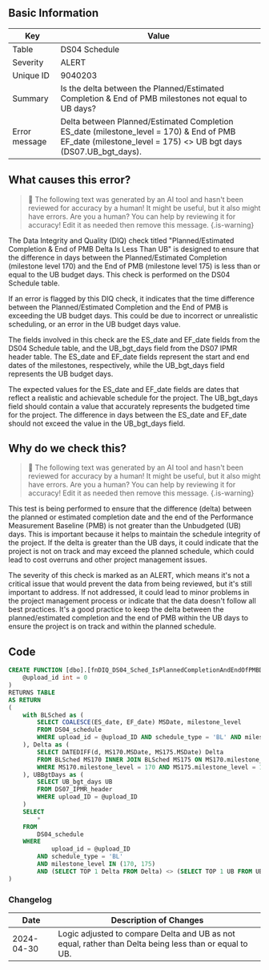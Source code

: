 ## Basic Information

| Key           | Value                                                                                                                                                      |
| ------------- | ---------------------------------------------------------------------------------------------------------------------------------------------------------- |
| Table         | DS04 Schedule                                                                                                                                              |
| Severity      | ALERT                                                                                                                                                      |
| Unique ID     | 9040203                                                                                                                                                    |
| Summary       | Is the delta between the Planned/Estimated Completion & End of PMB milestones not equal to UB days?                                                        |
| Error message | Delta between Planned/Estimated Completion ES_date (milestone_level = 170) & End of PMB EF_date (milestone_level = 175) <> UB bgt days (DS07.UB_bgt_days). |

## What causes this error?

> :robot: The following text was generated by an AI tool and hasn't been reviewed for accuracy by a human! It might be useful, but it also might have errors. Are you a human? You can help by reviewing it for accuracy! Edit it as needed then remove this message.
> {.is-warning}

The Data Integrity and Quality (DIQ) check titled "Planned/Estimated Completion & End of PMB Delta Is Less Than UB" is designed to ensure that the difference in days between the Planned/Estimated Completion (milestone level 170) and the End of PMB (milestone level 175) is less than or equal to the UB budget days. This check is performed on the DS04 Schedule table.

If an error is flagged by this DIQ check, it indicates that the time difference between the Planned/Estimated Completion and the End of PMB is exceeding the UB budget days. This could be due to incorrect or unrealistic scheduling, or an error in the UB budget days value.

The fields involved in this check are the ES_date and EF_date fields from the DS04 Schedule table, and the UB_bgt_days field from the DS07 IPMR header table. The ES_date and EF_date fields represent the start and end dates of the milestones, respectively, while the UB_bgt_days field represents the UB budget days.

The expected values for the ES_date and EF_date fields are dates that reflect a realistic and achievable schedule for the project. The UB_bgt_days field should contain a value that accurately represents the budgeted time for the project. The difference in days between the ES_date and EF_date should not exceed the value in the UB_bgt_days field.

## Why do we check this?

> :robot: The following text was generated by an AI tool and hasn't been reviewed for accuracy by a human! It might be useful, but it also might have errors. Are you a human? You can help by reviewing it for accuracy! Edit it as needed then remove this message.
> {.is-warning}

This test is being performed to ensure that the difference (delta) between the planned or estimated completion date and the end of the Performance Measurement Baseline (PMB) is not greater than the Unbudgeted (UB) days. This is important because it helps to maintain the schedule integrity of the project. If the delta is greater than the UB days, it could indicate that the project is not on track and may exceed the planned schedule, which could lead to cost overruns and other project management issues.

The severity of this check is marked as an ALERT, which means it's not a critical issue that would prevent the data from being reviewed, but it's still important to address. If not addressed, it could lead to minor problems in the project management process or indicate that the data doesn't follow all best practices. It's a good practice to keep the delta between the planned/estimated completion and the end of PMB within the UB days to ensure the project is on track and within the planned schedule.

## Code

```sql
CREATE FUNCTION [dbo].[fnDIQ_DS04_Sched_IsPlannedCompletionAndEndOfPMBDeltaLtEqToUB] (
	@upload_id int = 0
)
RETURNS TABLE
AS RETURN
(
	with BLSched as (
		SELECT COALESCE(ES_date, EF_date) MSDate, milestone_level
		FROM DS04_schedule
		WHERE upload_id = @upload_ID AND schedule_type = 'BL' AND milestone_level IN (170, 175)
	), Delta as (
		SELECT DATEDIFF(d, MS170.MSDate, MS175.MSDate) Delta
		FROM BLSched MS170 INNER JOIN BLSched MS175 ON MS170.milestone_level <> MS175.milestone_level
		WHERE MS170.milestone_level = 170 AND MS175.milestone_level = 175
	), UBBgtDays as (
		SELECT UB_bgt_days UB
		FROM DS07_IPMR_header
		WHERE upload_ID = @upload_ID
	)
	SELECT
		*
	FROM
		DS04_schedule
	WHERE
			upload_id = @upload_ID
		AND schedule_type = 'BL'
		AND milestone_level IN (170, 175)
		AND (SELECT TOP 1 Delta FROM Delta) <> (SELECT TOP 1 UB FROM UBBgtDays)
)
```

### Changelog

| Date       | Description of Changes                                                                                 |
| ---------- | ------------------------------------------------------------------------------------------------------ |
| 2024-04-30 | Logic adjusted to compare Delta and UB as not equal, rather than Delta being less than or equal to UB. |
